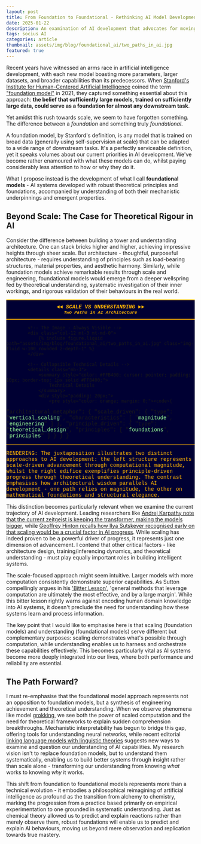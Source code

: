 ```yaml
---
layout: post
title: From Foundation to Foundational - Rethinking AI Model Development
date: 2025-01-22
description: An examination of AI development that advocates for moving beyond mere scaling to embrace theoretical understanding
tags: socius AI
categories: article
thumbnail: assets/img/blog/foundational_ai/two_paths_in_ai.jpg
featured: true
---
```


Recent years have witnessed an arms race in artificial intelligence development, with each new model boasting more parameters, larger datasets, and broader capabilities than its predecessors. When [Stanford's Institute for Human-Centered Artificial Intelligence](https://hai.stanford.edu/) coined the term ["foundation model"](https://arxiv.org/abs/2108.07258) in 2021, they captured something essential about this approach: **the belief that sufficiently large models, trained on sufficiently large data, could serve as a foundation for almost any downstream task**.

Yet amidst this rush towards scale, we seem to have forgotten something. The difference between a _foundation_ and something truly _foundational_.

A foundation model, by Stanford's definition, is any model that is trained on broad data (generally using self-supervision at scale) that can be adapted to a wide range of downstream tasks. It's a perfectly serviceable definition, yet it speaks volumes about our current priorities in AI development. We've become rather enamoured with what these models can do, whilst paying considerably less attention to how or why they do it.

What I propose instead is the development of what I call **foundational models** - AI systems developed with robust theoretical principles and foundations, accompanied by understanding of both their mechanistic underpinnings and emergent properties.

## Beyond Scale: The Case for Theoretical Rigour in AI

Consider the difference between building a tower and understanding architecture. One can stack bricks higher and higher, achieving impressive heights through sheer scale. But architecture - thoughtful, purposeful architecture - requires understanding of principles such as load-bearing structures, material properties, and aesthetic harmony. Similarly, while foundation models achieve remarkable results through scale and engineering, foundational models would emerge from a deeper wellspring fed by theoretical understanding, systematic investigation of their inner workings, and rigorous validation of their behaviours in the real world.

<div class="row mt-3">
    <div class="col-12">
        <div style="font-family: 'Courier New', monospace; padding: 0; background-color: #000033;">
            <!-- Header Bar - Always Visible -->
            <div style="border-top: 2px solid #FFB400; border-bottom: 2px solid #FFB400; padding: 10px 0; margin-bottom: 15px; text-align: center;">
                <h5 style="color: #FFB400; margin: 0;">
                    ◄◄ SCALE VS UNDERSTANDING ►►<br/>
                    <small>Two Paths in AI Architecture</small>
                </h5>
            </div>
            
            <!-- The Image - Always Visible -->
            <div class="col-12 mt-3 mt-md-0">
                {% include figure.liquid path="assets/img/blog/foundational_ai/two_paths_in_ai.jpg" class="img-fluid w-100 rounded z-depth-1" %}
            </div>

            <!-- Collapsible Technical Details -->
            <details class="mb-3">
                <summary style="color: #FFB400; cursor: pointer; padding: 10px; border-top: 1px solid #FFB400;">
                    Technical Details
                </summary>
                <div style="padding: 20px;">
                    <pre style="color: orange; margin: 0;"><code>{

  "architectural_metaphor": {
    "scale_driven": {
      "type": "<span style="color: #99FF99;">vertical_scaling</span>",
      "characteristics": [
        "<span style="color: #99FF99;">magnitude</span>",
        "<span style="color: #99FF99;">engineering</span>"
      ]
    },
    "principle_driven": {
      "type": "<span style="color: #99FF99;">theoretical_design</span>",
      "principles": [
        "<span style="color: #99FF99;">foundations</span>",
        "<span style="color: #99FF99;">principles</span>"
      ]
    }
  }
}</code></pre>

<div style="border-top: 1px solid #FFB400; margin-top: 15px; padding-top: 15px; color: #FFB400;">
RENDERING: The juxtaposition illustrates two distinct approaches to AI development: the left structure represents scale-driven advancement through computational magnitude, whilst the right edifice exemplifies principle-driven progress through theoretical understanding. The contrast emphasises how architectural wisdom parallels AI development - one path relies on magnitude, the other on mathematical foundations and structural elegance.
</div>
</div>
</details>
</div>
</div>

</div>

This distinction becomes particularly relevant when we examine the current trajectory of AI development. Leading researchers like [Andrej Karpathy note that the current zeitgeist is keeping the transformer, making the models bigger](https://www.youtube.com/watch?v=9uw3F6rndnA), while [Geoffrey Hinton recalls how Ilya Sutskever recognised early on that scaling would be a crucial factor in AI progress](https://www.youtube.com/watch?v=n4IQOBka8bc). While scaling has indeed proven to be a powerful driver of progress, it represents just one dimension of advancement. I contend that other critical factors - like architecture design, training/inferencing dynamics, and theoretical understanding - must play equally important roles in building intelligent systems.

The scale-focused approach might seem intuitive. Larger models with more computation consistently demonstrate superior capabilities. As Sutton compellingly argues in his ['Bitter Lesson'](http://www.incompleteideas.net/IncIdeas/BitterLesson.html), 'general methods that leverage computation are ultimately the most effective, and by a large margin'. While this bitter lesson rightly warns against encoding human domain knowledge into AI systems, it doesn't preclude the need for understanding how these systems learn and process information.

The key point that I would like to emphasise here is that scaling (foundation models) and understanding (foundational models) serve different but complementary purposes: scaling demonstrates what's possible through computation, while understanding enables us to harness and orchestrate these capabilities effectively. This becomes particularly vital as AI systems become more deeply integrated into our lives, where both performance and reliability are essential.

## The Path Forward?

I must re-emphasise that the foundational model approach represents not an opposition to foundation models, but a synthesis of engineering achievement and theoretical understanding. When we observe phenomena like model [grokking](https://arxiv.org/abs/2201.02177), we see both the power of scaled computation and the need for theoretical frameworks to explain sudden comprehension breakthroughs. Mechanistic interpretability has begun to bridge this gap, offering tools for understanding neural networks, while recent editorial [linking language models with linguistic theories](https://www.nature.com/articles/s42256-023-00703-8) suggests new ways to examine and question our understanding of AI capabilities. My research vision isn't to replace foundation models, but to understand them systematically, enabling us to build better systems through insight rather than scale alone - transforming our understanding from knowing _what_ works to knowing _why_ it works.

This shift from foundation to foundational models represents more than a technical evolution - it embodies a philosophical reimagining of artificial intelligence as profound as the transition from alchemy to chemistry, marking the progression from a practice based primarily on empirical experimentation to one grounded in systematic understanding. Just as chemical theory allowed us to predict and explain reactions rather than merely observe them, robust foundations will enable us to predict and explain AI behaviours, moving us beyond mere observation and replication towards true mastery.
